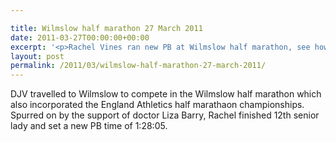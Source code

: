 ```yaml
---

title: Wilmslow half marathon 27 March 2011
date: 2011-03-27T00:00:00+00:00
excerpt: '<p>Rachel Vines ran new PB at Wilmslow half marathon, see how she got on.</p>'
layout: post
permalink: /2011/03/wilmslow-half-marathon-27-march-2011/
---
```

DJV travelled to Wilmslow to compete in the Wilmslow half marathon which also incorporated the England Athletics half marathaon championships. Spurred on by the support of doctor Liza Barry, Rachel finished 12th senior lady and set a new PB time of 1:28:05.